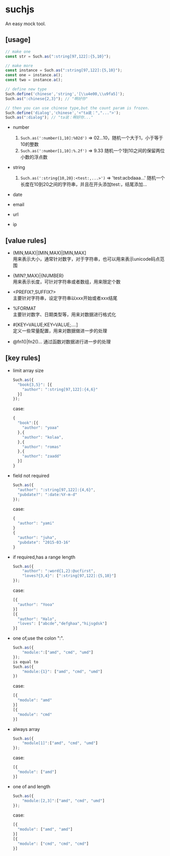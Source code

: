 # suchjs
An easy mock tool.

## [usage]
  ```javascript
  // make one
  const str = Such.as(":string[97,122]:{5,10}");
  
  // make more
  const instance = Such.as(":string[97,122]:{5,10}");
  const one = instance.a();
  const two = instance.a();
  
  // define new type
  Such.define('chinese','string','[\\u4e00,\\u9fa5]');
  Such.as(":chinese{2,3}"); // "啊好你" 
  
  // then you can use chinese type,but the count param is frozen.
  Such.define('dialog','chinese','<"ta说：","...">');
  Such.as(":dialog"); // "ta说：啊好你..."
  ``` 

- number

  1. `Such.as(':number(1,10]:%02d')` => 02...10，随机一个大于1，小于等于10的整数
  2. `Such.as(':number[1,10]:%.2f')` =>  9.33 随机一个1到10之间的保留两位小数的浮点数

- string
  
  1. `Such.as(':string{10,20}:<test:,...>')` => 'test:acbdaaa...' 随机一个长度在10到20之间的字符串，并且在开头添加test:，结尾添加...

- date  

- email

- url

- ip

## [value rules]

- (MIN,MAX)|[MIN,MAX)|[MIN,MAX]   
  用来表示大小，通常针对数字，对于字符串，也可以用来表示unicode码点范围

- {MIN?,MAX}|{NUMBER}  
  用来表示长度，可针对字符串或者数组，用来限定个数

- <PREFIX?,SUFFIX?>  
  主要针对字符串，设定字符串以xxx开始或者xxx结尾

- %FORMAT  
  主要针对数字、日期类型等，用来对数据进行格式化 

- #[KEY=VALUE;KEY=VALUE;....]  
  定义一些常量配置，用来对数据做进一步的处理

- @fn1()|fn2()...
  通过函数对数据进行进一步的处理

## [key rules]

- limit array size  
  ```javascript
  Such.as({  
    "book{3,5}": [{  
      "author": ":string[97,122]:{4,6}"  
    }]  
  });
  ```   
  case:
  ```javascript
  {
    "book":[{
      "author": "yoaa"
    },{
      "author": "kolaa",
    },{
      "author": "romas"
    },{
      "author": "zaadd"
    }] 
  }
  ```
- field not required
  ```javascript
  Such.as({
    "author": ":string[97,122]:{4,6}",
    "pubdate?": ":date:%Y-m-d"
  });
  ``` 
  case:
  ```javascript
  {
    "author": "yami"
  }
  {
    "author": "juha",
    "pubdate": "2015-03-16"
  }
  ```
- if required,has a range length 
  ```javascript
  Such.as({    
      "author": ":word{1,2}:@ucfirst",
      "loves?{3,4}": [":string[97,122]:{5,10}"] 
  });
  ``` 
  case:
  ```javascript
  [{
    "author": "Yooa"
  }]
  [{
    "author": "Halo",
    "loves": ["abcde","defghaa","hijsgdsk"]
  }]
  ```
- one of,use the colon ":".
  ```javascript
  Such.as({    
      "module:":["amd", "cmd", "umd"]  
  });
  is equal to
  Such.as({
      "module:{1}": ["amd", "cmd", "umd"]
  })
  ``` 
  case:
  ```javascript
  [{
    "module": "amd"
  }]
  [{
    "module": "cmd"
  }]
  ```
- always array
  ```javascript
  Such.as({    
      "module[1]":["amd", "cmd", "umd"]  
  });
  ```
  case:
  ```javascript
  [{
    "module": ["amd"]
  }]
  ```
- one of and length
  ```javascript
  Such.as({    
      "module:[2,3]":["amd", "cmd", "umd"]  
  });
  ```
  case:
  ```javascript
  [{
    "module": ["amd", "amd"]
  }]
  [{
    "module": ["cmd", "cmd", "cmd"]
  }]
  ```
